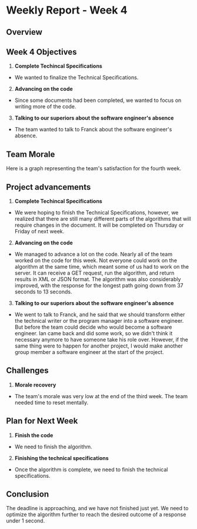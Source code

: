 # Weekly Report - Week 4

## Overview

## Week 4 Objectives

1. **Complete Techincal Specifications**
 - We wanted to finalize the Technical Specifications.
2. **Advancing on the code**
 - Since some documents had been completed, we wanted to focus on writing more of the code.
3. **Talking to our superiors about the software engineer's absence**
 - The team wanted to talk to Franck about the software engineer's absence.

## Team Morale
Here is a graph representing the team's satisfaction for the fourth week. <br>


## Project advancements

1. **Complete Techincal Specifications**
 - We were hoping to finish the Technical Specifications, however, we realized that there are still many different parts of the algorithms that will require changes in the document. It will be completed on Thursday or Friday of next week.
2. **Advancing on the code**
 - We managed to advance a lot on the code. Nearly all of the team worked on the code for this week. Not everyone could work on the algorithm at the same time, which meant some of us had to work on the server. It can receive a GET request, run the algorithm, and return results in XML or JSON format. The algorithm was also considerably improved, with the response for the longest path going down from 37 seconds to 13 seconds.
3. **Talking to our superiors about the software engineer's absence**
 - We went to talk to Franck, and he said that we should transform either the technical writer or the program manager into a software engineer. But before the team could decide who would become a software engineer. Ian came back and did some work, so we didn't think it necessary anymore to have someone take his role over. However, if the same thing were to happen for another project, I would make another group member a software engineer at the start of the project.

## Challenges

1. **Morale recovery**
 - The team's morale was very low at the end of the third week. The team needed time to reset mentally.

## Plan for Next Week

1. **Finish the code**
 - We need to finish the algorithm.
2. **Finishing the technical specifications**
 - Once the algorithm is complete, we need to finish the technical specifications.

## Conclusion

The deadline is approaching, and we have not finished just yet. We need to optimize the algorithm further to reach the desired outcome of a response under 1 second.